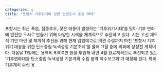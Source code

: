 ```yaml
---
categories: g
title: "포항시 기후위기에 강한 안전도시 조성 박차"
---
```

포항시는 최근 폭염, 집중호우, 잦은 태풍이 발생하는 ‘기후위기시대’를 맞아 기후 변화에 안전한 도시로 만들기 위해 다양한 시책을 체계적으로 추진하고 있다. 시는 우선 제도적 기반 마련 및 체계적 추진을 위해 현재 입법예고로 의견 수렴까지 마친 ‘포항시 기후위기 대응을 위한 탄소중립·녹색성장 기본조례’를 올해 11월 중에 의회에 상정할 계획이다. 다음달 11일에는 용역비 8300만 원을 투입해 내년 4월 완료계획으로 추진되고 있는 ‘기후변화대응 탄소중립·녹색성장 기본계획 수립 용역 착수보고회’가 예정돼 있다. 특히 기본계획 수립 용